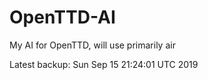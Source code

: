 # OpenTTD-AI
My AI for OpenTTD, will use primarily air

Latest backup: Sun Sep 15 21:24:01 UTC 2019
